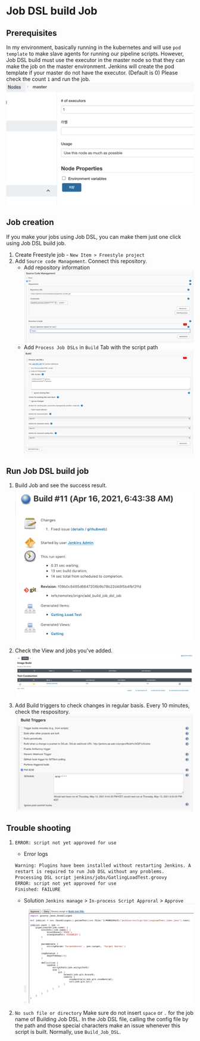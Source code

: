 # Job DSL build Job 

## Prerequisites
In my environment, basically running in the kubernetes and will use `pod template` to make slave agents for running our pipeline scripts. 
However, Job DSL build must use the executor in the master node so that they can make the job on the master environment. Jenkins will create the pod template if your master do not have the executor. (Default is 0) Please check the count `1` and run the job. 
![node_executor_edit](../../resource/images/node_executor_edit.png)


## Job creation

If you make your jobs using Job DSL, you can make them just one click using Job DSL build job. 

1. Create Freestyle job - `New Item > Freestyle project`
2. Add `Source code Management`. Connect this repository.
   * Add repository information  
    ![source_management](../../resource/images/build_job_dsl_source_management.png)
   * Add `Process Job DSLs` in `Build` Tab with the script path  
    ![job_dsl_build](../../resource/images/build_job_dsl.png)

## Run Job DSL build job

1. Build Job and see the success result.  
   ![job_dsl_build_success](../../resource/images/job_dsl_build_success.png)

2. Check the View and jobs you've added.  
   ![built_jobs_by_job_dsl](../../resource/images/built_jobs_by_job_dsl.png)

3. Add Build triggers to check changes in regular basis. Every 10 minutes, check the respository. 
   ![job_dsl_build_poll_scm](../../resource/images/job_dsl_build_poll_scm.png)


## Trouble shooting

1. `ERROR: script not yet approved for use`
   * Error logs
   ```console
   Warning: Plugins have been installed without restarting Jenkins. A restart is required to run Job DSL without any problems.
   Processing DSL script jenkins/jobs/GatlingLoadTest.groovy
   ERROR: script not yet approved for use
   Finished: FAILURE
   ```
   * Solution
   `Jenkins manage` > `In-process Script Approral` > `Approve`
   ![troubleshooting-1-1](../../resource/images/troubleshooting-1-1.png)
   
2. `No such file or directory`
   Make sure do not insert `space` or `.` for the job name of Building Job DSL. In the Job DSL file, calling the config file by the path and those special characters make an issue whenever this script is built. Normally, use `Build_Job_DSL`.


